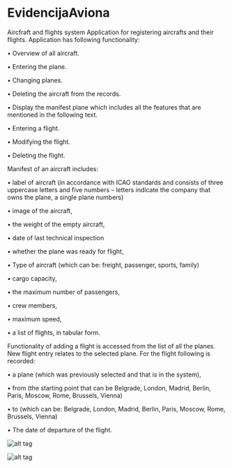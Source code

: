 EvidencijaAviona
================

Aircfraft and flights system
Application for registering aircrafts and their flights.
Application has following functionality:

• Overview of all aircraft.

• Entering the plane.

• Changing planes.

• Deleting the aircraft from the records.

• Display the manifest plane which includes all the features that are mentioned in the following text.

• Entering a flight.

• Modifying the flight.

• Deleting the flight.

Manifest of an  aircraft includes:

• label of aircraft (in accordance with ICAO standards and consists of three uppercase letters and five numbers – letters indicate the company that owns the plane, a single plane numbers)

• image of the aircraft,

• the weight of the empty aircraft,

• date of last technical inspection

• whether the plane was ready for flight,

• Type of aircraft (which can be: freight, passenger, sports, family)

• cargo capacity,

• the maximum number of passengers,

• crew members,

• maximum speed,

• a list of flights, in tabular form.

Functionality of adding a flight is accessed from the list of all the planes. New flight entry relates to the selected plane. For the flight following is recorded:

• a plane (which was previously selected and that is in the system),

• from (the starting point that can be Belgrade, London, Madrid, Berlin, Paris, Moscow, Rome, Brussels, Vienna)

• to (which can be: Belgrade, London, Madrid, Berlin, Paris, Moscow, Rome, Brussels, Vienna)

• The date of departure of the flight.

![alt tag](https://raw.githubusercontent.com/jelenans/EvidencijaAviona/6f29fc254abab34dbe2c6414bb9d66bab4715ac8/New%20Picture%20(7).bmp)


![alt tag](https://raw.githubusercontent.com/jelenans/EvidencijaAviona/master/New%20Picture%20(8).bmp)
